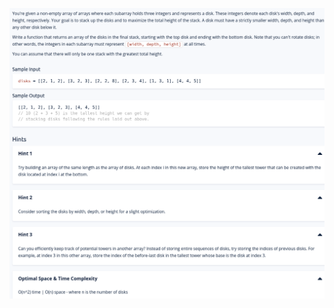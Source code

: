 
<img src=https://github.com/MariaSkr/Dynamic-Programming/blob/main/DiskStacking/DiskStacking.png
 />
